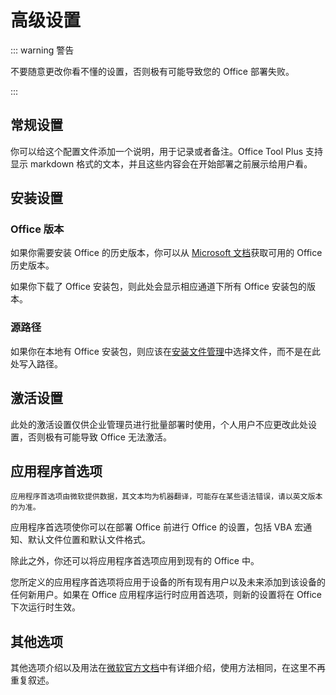 # 高级设置

::: warning 警告

不要随意更改你看不懂的设置，否则极有可能导致您的 Office 部署失败。

:::

## 常规设置

你可以给这个配置文件添加一个说明，用于记录或者备注。Office Tool Plus 支持显示 markdown 格式的文本，并且这些内容会在开始部署之前展示给用户看。

## 安装设置

### Office 版本

如果你需要安装 Office 的历史版本，你可以从 [Microsoft 文档](https://docs.microsoft.com/zh-tw/officeupdates/update-history-microsoft365-apps-by-date)获取可用的 Office 历史版本。

如果你下载了 Office 安装包，则此处会显示相应通道下所有 Office 安装包的版本。

### 源路径

如果你在本地有 Office 安装包，则应该在[安装文件管理](/zh-cn/deploy/settings/basic.md#安装文件)中选择文件，而不是在此处写入路径。

## 激活设置

此处的激活设置仅供企业管理员进行批量部署时使用，个人用户不应更改此处设置，否则极有可能导致 Office 无法激活。

## 应用程序首选项

`应用程序首选项由微软提供数据，其文本均为机器翻译，可能存在某些语法错误，请以英文版本的为准。`

应用程序首选项使你可以在部署 Office 前进行 Office 的设置，包括 VBA 宏通知、默认文件位置和默认文件格式。

除此之外，你还可以将应用程序首选项应用到现有的 Office 中。

您所定义的应用程序首选项将应用于设备的所有现有用户以及未来添加到该设备的任何新用户。如果在 Office 应用程序运行时应用首选项，则新的设置将在 Office 下次运行时生效。

## 其他选项

其他选项介绍以及用法在[微软官方文档](https://docs.microsoft.com/zh-tw/deployoffice/office-deployment-tool-configuration-options)中有详细介绍，使用方法相同，在这里不再重复叙述。
